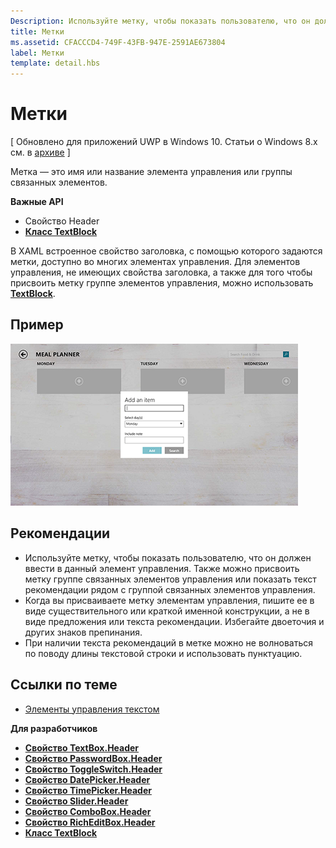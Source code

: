 ```yaml
---
Description: Используйте метку, чтобы показать пользователю, что он должен ввести в данный элемент управления. Также можно присвоить метку группе связанных элементов управления или показать текст рекомендации рядом с группой связанных элементов управления.
title: Метки
ms.assetid: CFACCCD4-749F-43FB-947E-2591AE673804
label: Метки
template: detail.hbs
---
```


# Метки


\[ Обновлено для приложений UWP в Windows 10. Статьи о Windows 8.x см. в [архиве](http://go.microsoft.com/fwlink/p/?linkid=619132) \]

Метка — это имя или название элемента управления или группы связанных элементов.

**Важные API**

-   Свойство Header
-   [**Класс TextBlock**](https://msdn.microsoft.com/library/windows/apps/br209652)


В XAML встроенное свойство заголовка, с помощью которого задаются метки, доступно во многих элементах управления. Для элементов управления, не имеющих свойства заголовка, а также для того чтобы присвоить метку группе элементов управления, можно использовать [**TextBlock**](https://msdn.microsoft.com/library/windows/apps/br209652).


## Пример


![Снимок экрана, иллюстрирующий стандартный элемент управления «Метка»](images/label-standard.png)

## <span id="Recommendations"></span><span id="recommendations"></span><span id="RECOMMENDATIONS"></span>Рекомендации


-   Используйте метку, чтобы показать пользователю, что он должен ввести в данный элемент управления. Также можно присвоить метку группе связанных элементов управления или показать текст рекомендации рядом с группой связанных элементов управления.
-   Когда вы присваиваете метку элементам управления, пишите ее в виде существительного или краткой именной конструкции, а не в виде предложения или текста рекомендации. Избегайте двоеточия и других знаков препинания.
-   При наличии текста рекомендаций в метке можно не волноваться по поводу длины текстовой строки и использовать пунктуацию.

## <span id="related_topics"></span>Ссылки по теме


* [Элементы управления текстом](text-controls.md)

**Для разработчиков**
* [**Свойство TextBox.Header**](https://msdn.microsoft.com/library/windows/apps/dn252861)
* [**Свойство PasswordBox.Header**](https://msdn.microsoft.com/library/windows/apps/dn299051)
* [**Свойство ToggleSwitch.Header**](https://msdn.microsoft.com/library/windows/apps/br209713)
* [**Свойство DatePicker.Header**](https://msdn.microsoft.com/library/windows/apps/dn279460)
* [**Свойство TimePicker.Header**](https://msdn.microsoft.com/library/windows/apps/dn299286)
* [**Свойство Slider.Header**](https://msdn.microsoft.com/library/windows/apps/dn252829)
* [**Свойство ComboBox.Header**](https://msdn.microsoft.com/library/windows/apps/dn279416)
* [**Свойство RichEditBox.Header**](https://msdn.microsoft.com/library/windows/apps/dn252726)
* [**Класс TextBlock**](https://msdn.microsoft.com/library/windows/apps/br209652)

 

 






<!--HONumber=Mar16_HO1-->


